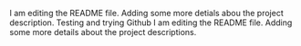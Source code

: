 I am editing the README file. Adding some more detials abou the project description.
Testing and trying Github I am editing the README file. Adding some more details about the project descriptions.
